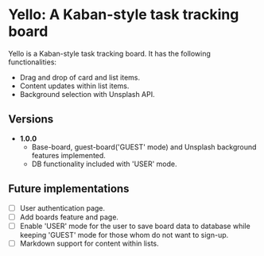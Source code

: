 # Yello: A Kaban-style task tracking board

<!--[![Deploy](https://www.herokucdn.com/deploy/button.svg)](https://yello-guest.herokuapp.com/)
&nbsp;-->

Yello is a Kaban-style task tracking board. It has the following functionalities:
- Drag and drop of card and list items.
- Content updates within list items.
- Background selection with Unsplash API.

## Versions
- **1.0.0**
  - Base-board, guest-board('GUEST' mode) and Unsplash background features implemented.
  - DB functionality included with 'USER' mode.


## Future implementations
- [ ] User authentication page.
- [ ] Add boards feature and page.
- [ ] Enable 'USER' mode for the user to save board data to database while keeping 'GUEST' mode for those whom do not want to sign-up.
- [ ] Markdown support for content within lists.
